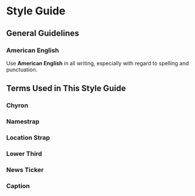 # Style Guide

## General Guidelines

### American English

Use **American English** in all writing, especially with regard to spelling and punctuation.

## Terms Used in This Style Guide

### Chyron

### Namestrap

### Location Strap

### Lower Third

### News Ticker

### Caption
